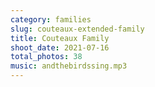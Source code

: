 ```yaml
---
category: families
slug: couteaux-extended-family
title: Couteaux Family
shoot_date: 2021-07-16
total_photos: 38
music: andthebirdssing.mp3
---
```

